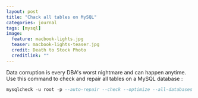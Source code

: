 ```yaml
---
layout: post
title: "Chack all tables on MySQL"
categories: journal
tags: [mysql]
image:
  feature: macbook-lights.jpg
  teaser: macbook-lights-teaser.jpg
  credit: Death to Stock Photo
  creditlink: ""
---
```


Data corruption is every DBA's worst nightmare and can happen anytime. 
Use this command to check and repair all tables on a MySQL database :

```SQL
mysqlcheck -u root -p --auto-repair --check --optimize --all-databases
```
